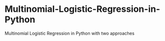 # Multinomial-Logistic-Regression-in-Python
Multinomial Logistic Regression in Python with two approaches
